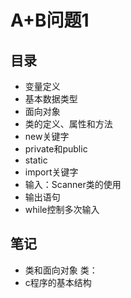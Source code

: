 # A+B问题1
## 目录
* 变量定义
* 基本数据类型
* 面向对象
* 类的定义、属性和方法
* new关键字
* private和public
* static
* import关键字
* 输入：Scanner类的使用
* 输出语句
* while控制多次输入
## 笔记
- 类和面向对象
  类：
- c程序的基本结构
